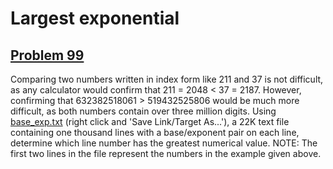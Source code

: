 # Largest exponential
## [Problem 99](https://projecteuler.net/problem=99)
Comparing two numbers written in index form like 211 and 37 is not difficult, as any calculator would confirm that 211 = 2048 < 37 = 2187.
However, confirming that 632382518061 > 519432525806 would be much more difficult, as both numbers contain over three million digits.
Using [base_exp.txt](project/resources/p099_base_exp.txt) (right click and 'Save Link/Target As...'), a 22K text file containing one thousand lines with a base/exponent pair on each line, determine which line number has the greatest numerical value.
NOTE: The first two lines in the file represent the numbers in the example given above.
